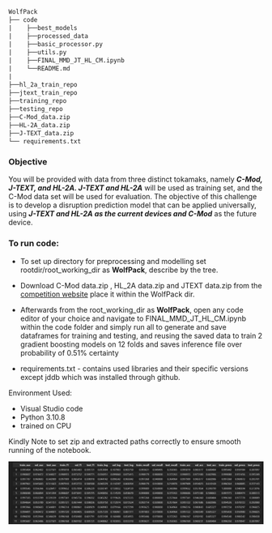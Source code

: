 
```
WolfPack
├── code
|    ├──best_models
|    ├──processed_data
|    ├──basic_processor.py
|    ├──utils.py
|    ├──FINAL_MMD_JT_HL_CM.ipynb
|    └──README.md
|
├──hl_2a_train_repo
├──jtext_train_repo
├──training_repo
├──testing_repo
├──C-Mod_data.zip
├──HL-2A_data.zip
├──J-TEXT_data.zip
└── requirements.txt
```

### Objective
You will be provided with data from three distinct tokamaks, namely ***C-Mod, J-TEXT, and HL-2A. J-TEXT and HL-2A*** will be used as training set, and the C-Mod data set will be used for evaluation. The objective of this challenge is to develop a disruption prediction model that can be applied universally, using ***J-TEXT and HL-2A as the current devices and C-Mod*** as the future device.

### To run code:
- To set up directory for preprocessing and modelling set rootdir/root_working_dir as **WolfPack**, describe by the tree.
- Download C-Mod data.zip , HL_2A data.zip and JTEXT data.zip from the [competition website](https://zindi.africa/competitions/multi-machine-disruption-prediction-challenge/data) place it within the WolfPack dir.
- Afterwards from the root_working_dir as **WolfPack**, open any code editor of your choice and navigate to FINAL_MMD_JT_HL_CM.ipynb within the code folder and simply run all to generate and save dataframes for training and testing, and reusing the saved data to train 2 gradient boosting models on 12 folds and saves inference file over probability of 0.51% certainty

- requirements.txt - contains used libraries and their specific versions except jddb which was installed through github.

Environment Used: 
- Visual Studio code
- Python 3.10.8
- trained on CPU

Kindly Note to set zip and extracted paths correctly to ensure smooth running of the notebook.

![performance_metrics_MMD](performance_metrics_MMD.png)
